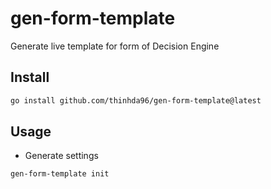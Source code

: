 # gen-form-template
Generate live template for form of Decision Engine
## Install

```bash
go install github.com/thinhda96/gen-form-template@latest
```

## Usage

- Generate settings

```bash
gen-form-template init
```

